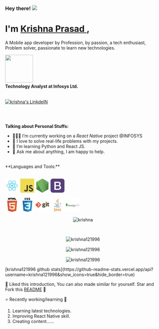 
### Hey there! <img src="https://user-images.githubusercontent.com/5679180/79618120-0daffb80-80be-11ea-819e-d2b0fa904d07.gif" width="27px">

# I'm <a align="center" href="https://thekrishnaprasad.com"  target="_blank">Krishna Prasad </a>,
A Mobile app developer by Profession,  by passion, a tech enthusiast, Problem solver, passionate to learn new technologies.

<img src="https://media.giphy.com/media/D0EjguuQzYr9m/giphy.gif" width="90px" height="90px"><br/><b>Technology Analyst at Infosys Ltd.</b>

<br/>
 
<a href="https://www.linkedin.com/in/krishnaprasad-sugumaranthampi-1574b1128/" target="_blank">
  <img align="center" alt="krishna's LinkdeIN" width="35px" src="https://cdn.jsdelivr.net/npm/simple-icons@v3/icons/linkedin.svg" />
</a>

<br><br>


<!--   <img align="right" alt="GIF" src="https://media.giphy.com/media/VTtANKl0beDFQRLDTh/giphy.gif" /> -->
  
**Talking about Personal Stuffs:**



- 👨🏻‍💻 I’m currently working on a <em>React Native</em> project @INFOSYS
- 🌱 I love to solve real-life problems with my projects.
- 🤔 I’m learning Python and React JS.
- 💬 Ask me about anything, I am happy to help.
<br>
**Languages and Tools:**
<br>
<br>

<code><img height="45" src="https://raw.githubusercontent.com/github/explore/80688e429a7d4ef2fca1e82350fe8e3517d3494d/topics/react/react.png"></code>
<code><img height="45" src="https://raw.githubusercontent.com/github/explore/80688e429a7d4ef2fca1e82350fe8e3517d3494d/topics/javascript/javascript.png"></code>
<code><img height="45" src="https://raw.githubusercontent.com/github/explore/80688e429a7d4ef2fca1e82350fe8e3517d3494d/topics/nodejs/nodejs.png"></code>
<code><img height="45" src="https://raw.githubusercontent.com/github/explore/80688e429a7d4ef2fca1e82350fe8e3517d3494d/topics/bootstrap/bootstrap.png"></code>

<code><img height="45" src="https://raw.githubusercontent.com/github/explore/80688e429a7d4ef2fca1e82350fe8e3517d3494d/topics/html/html.png"></code>
<code><img height="45" src="https://raw.githubusercontent.com/github/explore/80688e429a7d4ef2fca1e82350fe8e3517d3494d/topics/css/css.png"></code>
<code><img height="45" src="https://raw.githubusercontent.com/github/explore/80688e429a7d4ef2fca1e82350fe8e3517d3494d/topics/git/git.png"></code>
<code><img height="45" src="https://raw.githubusercontent.com/github/explore/80688e429a7d4ef2fca1e82350fe8e3517d3494d/topics/java/java.png"></code>
<code><img height="45" src="https://raw.githubusercontent.com/github/explore/80688e429a7d4ef2fca1e82350fe8e3517d3494d/topics/mongodb/mongodb.png"></code>
<br>

<p align="center"> <img src="https://komarev.com/ghpvc/?username=krishna121996" alt="krishna" /> </p>
 
 <br>
<!-- <img src="https://github-readme-stats.vercel.app/api?username=krishna121996&&show_icons=true&title_color=08fdd8&icon_color=bb2acf&text_color=ffffff&bg_color=242424" width="100%"/>  -->

<p align="center"> <img align="center" src="https://github-readme-stats.vercel.app/api?username=krishna121996&locale=en" alt="krishna121996" /></p>
<p align="center"> <img align="center" src="https://github-readme-stats.vercel.app/api/top-langs/?username=krishna121996&layout=compact&langs_count=8" alt="krishna121996" />

<p align="center"><img align="center" src="https://github-readme-streak-stats.herokuapp.com/?user=krishna121996" alt="krishna121996" /></p>
[krishna121996 github stats](https://github-readme-stats.vercel.app/api?username=krishna121996&show_icons=true&hide_border=true)

:pushpin: Liked this introduction, You can also made similar for yourself. Star and Fork this [README](https://github.com/krishna121996/krishna121996) :pencil:

⭐️ Recently working/learning :rocket:
1. Learning latest technologies.
2. Improving React Native skill.
3. Creating content......
